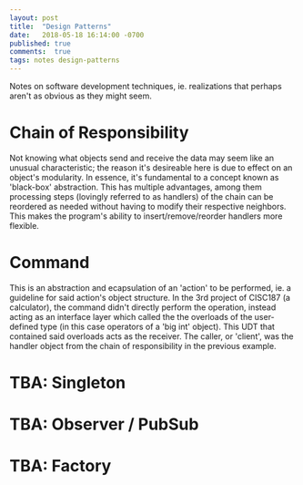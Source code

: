```yaml
---
layout: post
title:  "Design Patterns"
date:   2018-05-18 16:14:00 -0700
published: true
comments:  true
tags: notes design-patterns
---
```


Notes on software development techniques, ie. realizations that perhaps aren't as obvious as they might seem.

# Chain of Responsibility

Not knowing what objects send and receive the data may seem like an unusual characteristic; the reason it's desireable here is due to effect on an object's modularity.
In essence, it's fundamental to a concept known as 'black-box' abstraction. 
This has multiple advantages, among them processing steps (lovingly referred to as handlers) of the chain can be reordered as needed without having to modify their respective neighbors.
This makes the program's ability to insert/remove/reorder handlers more flexible.

# Command

This is an abstraction and ecapsulation of an 'action' to be performed, ie. a guideline for said action's object structure. 
In the 3rd project of CISC187 (a calculator), the command didn't directly perform the operation, instead acting as an interface layer which called the the overloads of the user-defined type (in this case operators of a 'big int' object). 
This UDT that contained said overloads acts as the receiver. 
The caller, or 'client', was the handler object from the chain of responsibility in the previous example.

# TBA: Singleton

# TBA: Observer / PubSub

# TBA: Factory
